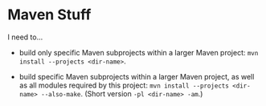# Maven Stuff

I need to...

* build only specific Maven subprojects within a larger Maven project: `mvn install --projects <dir-name>`.

* build specific Maven subprojects within a larger Maven project, as well as all modules required by this project: `mvn install --projects <dir-name> --also-make`. (Short version `-pl <dir-name> -am`.)

